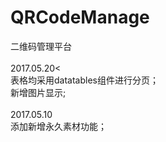 # QRCodeManage
二维码管理平台<br /><br />
2017.05.20<<br />
表格均采用datatables组件进行分页；<br />
新增图片显示;<br />
<br>
2017.05.10<br />
添加新增永久素材功能；<br />
